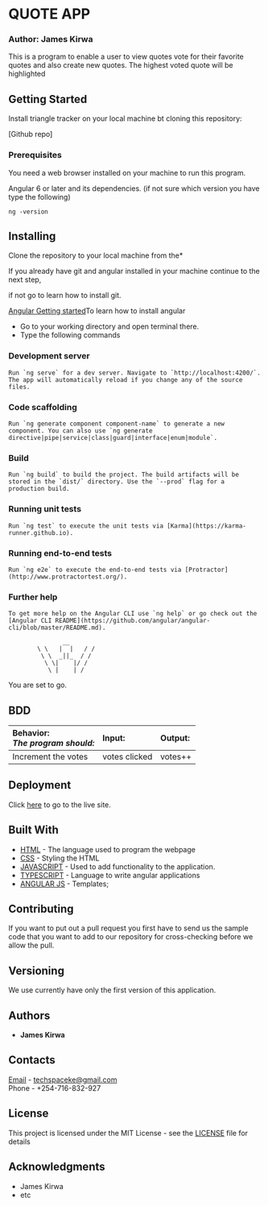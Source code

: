 # QUOTE APP

### Author: James Kirwa

This is a program to enable a user to view quotes vote for their favorite quotes and also create new quotes. The highest voted quote will be highlighted

## Getting Started

Install triangle tracker on your local machine bt cloning this repository:

[Github repo]

### Prerequisites

You need a web browser installed on your machine to run this program.

Angular 6 or later and its dependencies.
(if not sure which version you have type the following)

```
ng -version
```

## Installing

Clone the repository to your local machine from the*

If you already have git and angular installed in your machine continue to the next step,

if not go  to learn how to install git.

[Angular Getting started](https://angular.io)To learn how to install angular

- Go to your working directory and open terminal there.
- Type the following commands


### Development server
```
Run `ng serve` for a dev server. Navigate to `http://localhost:4200/`. The app will automatically reload if you change any of the source files.
```

### Code scaffolding
```
Run `ng generate component component-name` to generate a new component. You can also use `ng generate directive|pipe|service|class|guard|interface|enum|module`.
```
### Build
```
Run `ng build` to build the project. The build artifacts will be stored in the `dist/` directory. Use the `--prod` flag for a production build.
```
### Running unit tests
```
Run `ng test` to execute the unit tests via [Karma](https://karma-runner.github.io).
```
### Running end-to-end tests
```
Run `ng e2e` to execute the end-to-end tests via [Protractor](http://www.protractortest.org/).
```
### Further help
```
To get more help on the Angular CLI use `ng help` or go check out the [Angular CLI README](https://github.com/angular/angular-cli/blob/master/README.md).
```

```
               __
        \ \   |  |   / /
         \ \  _||_  / /
          \ \|    |/ /
           \ |    | /
```

You are set to go.

## BDD

| Behavior: <br>_The program should:_                  | Input:  | Output:                     |
| :--------------------------------------------------- | :------ | :-------------------------- |
| Increment the votes                                  | votes clicked | votes++       |

## Deployment

Click [here](https://arnoldoduma.github.io/quotes/) to go to the live site.<br>

## Built With

- [HTML](https://developer.mozilla.org/en-US/docs/Web/HTML) - The language used to program the webpage
- [CSS](https://developer.mozilla.org/en-US/docs/Web/CSS) - Styling the HTML
- [JAVASCRIPT](https://developer.mozilla.org/en-US/docs/Web/JavaScript) - Used to add functionality to the application.
- [TYPESCRIPT](https://www.typescriptlang.org/) - Language to write  angular applications
- [ANGULAR JS](https://angular.io) - Templates;

## Contributing

If you want to put out a pull request you first have to send us the sample code that you want to add to our repository for cross-checking before we allow the pull.

## Versioning

We use currently have only the first version of this application.

## Authors

- **James Kirwa**

## Contacts

[Email](https://mail.google.com) - techspaceke@gmail.com <br>
Phone - +254-716-832-927

## License

This project is licensed under the MIT License - see the [LICENSE](LICENSE) file for details

## Acknowledgments

- James Kirwa
- etc
